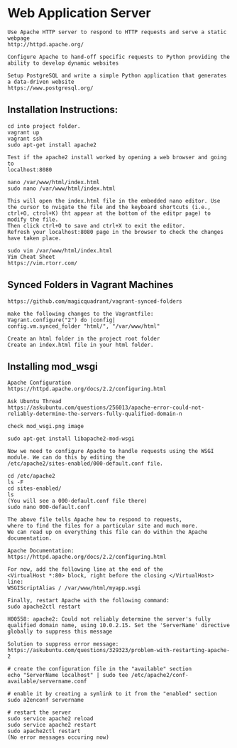 # Web Application Server

	Use Apache HTTP server to respond to HTTP requests and serve a static webpage
	http://httpd.apache.org/

	Configure Apache to hand-off specific requests to Python providing the ability to develop dynamic websites

	Setup PostgreSQL and write a simple Python application that generates a data-driven website
	https://www.postgresql.org/

## Installation Instructions:
	cd into project folder. 
	vagrant up
	vagrant ssh
	sudo apt-get install apache2

	Test if the apache2 install worked by opening a web browser and going to 
	localhost:8080

	nano /var/www/html/index.html
	sudo nano /var/www/html/index.html

	This will open the index.html file in the embedded nano editor. Use the cursor to nvigate the file and the keyboard shortcuts (i.e., ctrl+O, ctrol+K) tht appear at the bottom of the editpr page) to modify the file.
	Then click ctrl+O to save and ctrl+X to exit the editor. 
	Refresh your localhost:8080 page in the browser to check the changes have taken place.

	sudo vim /var/www/html/index.html
	Vim Cheat Sheet
	https://vim.rtorr.com/

## Synced Folders in Vagrant Machines
	https://github.com/magicquadrant/vagrant-synced-folders
	
	make the following changes to the Vagrantfile:
	Vagrant.configure("2") do |config|  
  	config.vm.synced_folder "html/", "/var/www/html"

  	Create an html folder in the project root folder
  	Create an index.html file in your html folder. 

## Installing mod_wsgi
	Apache Configuration 
	https://httpd.apache.org/docs/2.2/configuring.html

	Ask Ubuntu Thread
	https://askubuntu.com/questions/256013/apache-error-could-not-reliably-determine-the-servers-fully-qualified-domain-n

	check mod_wsgi.png image

	sudo apt-get install libapache2-mod-wsgi

	Now we need to configure Apache to handle requests using the WSGI module. We can do this by editing the 
	/etc/apache2/sites-enabled/000-default.conf file.

	cd /etc/apache2
	ls -F
	cd sites-enabled/
	ls
	(You will see a 000-default.conf file there)
	sudo nano 000-default.conf

	The above file tells Apache how to respond to requests, 
	where to find the files for a particular site and much more. 
	We can read up on everything this file can do within the Apache documentation.

	Apache Documentation:
	https://httpd.apache.org/docs/2.2/configuring.html

	For now, add the following line at the end of the 
	<VirtualHost *:80> block, right before the closing </VirtualHost> line: 
	WSGIScriptAlias / /var/www/html/myapp.wsgi

	Finally, restart Apache with the following command:
	sudo apache2ctl restart

	H00558: apache2: Could not reliably determine the server's fully qualified domain name, using 10.0.2.15. Set the 'ServerName' directive globally to suppress this message

	Solution to suppress error message:
	https://askubuntu.com/questions/329323/problem-with-restarting-apache-2

	# create the configuration file in the "available" section
	echo "ServerName localhost" | sudo tee /etc/apache2/conf-available/servername.conf
	
	# enable it by creating a symlink to it from the "enabled" section
	sudo a2enconf servername
	
	# restart the server	
	sudo service apache2 reload
	sudo service apache2 restart
	sudo apache2ctl restart
	(No error messages occuring now)



